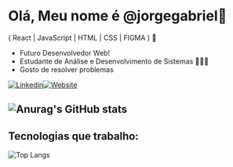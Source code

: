 # Olá, Meu nome é @jorgegabriel👋
( React | JavaScript | HTML | CSS | FIGMA ) 🚀
- Futuro Desenvolvedor Web!
- Estudante de Análise e Desenvolvimento de Sistemas 👨🏻‍💻
- Gosto de resolver problemas

[![Linkedin](https://img.shields.io/badge/LinkedIn-0077B5?style=for-the-badge&logo=linkedin&logoColor=white)](https://www.linkedin.com/in/jorge-gabriel-48537a1b2)[![Website](https://img.shields.io/badge/website-000000?style=for-the-badge&logo=About.me&logoColor=white)](https://jorgegabrie.github.io/Portifolio/)

![Anurag's GitHub stats](https://github-readme-stats.vercel.app/api?username=jorgegabrie&show_icons=true&theme=merko)
----------------------------------------------------
## Tecnologias que trabalho:

![Top Langs](https://github-readme-stats.vercel.app/api/top-langs/?username=jorgegabrie&layout=compact)

